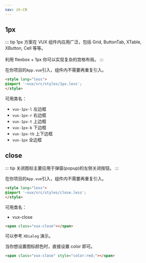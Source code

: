 ```yaml
---
nav: zh-CN
---
```


## 1px

::: tip
1px 方案在 VUX 组件内应用广泛，包括 Grid, ButtonTab, XTable, XButton, Cell 等等。
<br>
<br>
利用 flexbox + 1px 你可以实现复杂的宫格布局。
:::

在你项目的`App.vue`引入，组件内不需要再重复引入。

``` html
<style lang="less">
@import '~vux/src/styles/1px.less';
</style>
```

可用类名：

- `vux-1px-l` 左边框
- `vux-1px-r` 右边框
- `vux-1px-t` 上边框
- `vux-1px-b` 下边框
- `vux-1px-tb` 上下边框
- `vux-1px` 全边框



## close

::: tip
关闭图标主要应用于弹窗(popup)的左侧关闭按钮。
:::

在你项目的`App.vue`引入，组件内不需要再重复引入。

``` html
<style lang="less">
@import '~vux/src/styles/close.less';
</style>
```

可用类名：

- vux-close


``` html
<span class="vux-close"></span>
```

可以参考 `XDialog` 演示。

当你想设置图标颜色时，直接设置 color 即可。


``` html
<span class="vux-close" style="color:red;"></span>
```


